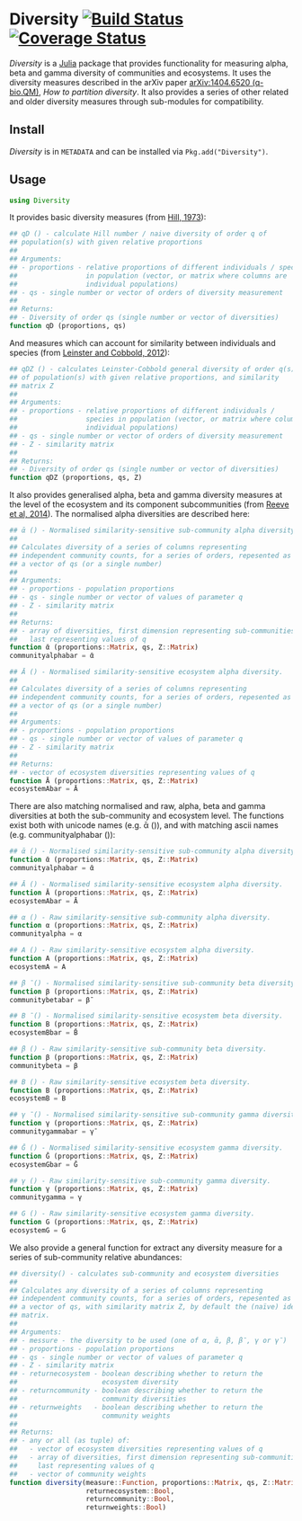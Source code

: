 # Diversity [![Build Status](https://travis-ci.org/richardreeve/Diversity.jl.svg?branch=master)](https://travis-ci.org/richardreeve/Diversity.jl) [![Coverage Status](https://img.shields.io/coveralls/richardreeve/Diversity.jl.svg)](https://coveralls.io/r/richardreeve/Diversity.jl?branch=master)

*Diversity* is a [Julia](http://www.julialang.org) package that provides
 functionality for measuring alpha, beta and gamma diversity of
 communities and ecosystems. It uses the diversity measures described
 in the arXiv paper [arXiv:1404.6520
 (q-bio.QM)](http://arxiv.org/abs/1404.6520), *How to partition
 diversity*. It also provides a series of other related and older diversity
 measures through sub-modules for compatibility.

## Install

*Diversity* is in `METADATA` and can be installed via `Pkg.add("Diversity")`.

## Usage

```julia
using Diversity
```

It provides basic diversity measures (from [Hill, 1973](http://www.jstor.org/stable/1934352)):

```julia
## qD () - calculate Hill number / naive diversity of order q of
## population(s) with given relative proportions
##
## Arguments:
## - proportions - relative proportions of different individuals / species
##                 in population (vector, or matrix where columns are
##                 individual populations) 
## - qs - single number or vector of orders of diversity measurement
##
## Returns:
## - Diversity of order qs (single number or vector of diversities)
function qD (proportions, qs)
```

And measures which can account for similarity between individuals and
species (from [Leinster and Cobbold,
2012](http://www.esajournals.org/doi/abs/10.1890/10-2402.1)):

```julia
## qDZ () - calculates Leinster-Cobbold general diversity of order q(s)
## of population(s) with given relative proportions, and similarity
## matrix Z
##
## Arguments:
## - proportions - relative proportions of different individuals /
##                 species in population (vector, or matrix where columns are
##                 individual populations)
## - qs - single number or vector of orders of diversity measurement
## - Z - similarity matrix
##
## Returns:
## - Diversity of order qs (single number or vector of diversities)
function qDZ (proportions, qs, Z)

```

It also provides generalised alpha, beta and gamma diversity measures at the
level of the ecosystem and its component subcommunities (from [Reeve et al,
2014](http://arxiv.org/abs/1404.6520)). The normalised alpha diversities are
described here:

```julia
## ᾱ () - Normalised similarity-sensitive sub-community alpha diversity.
##
## Calculates diversity of a series of columns representing
## independent community counts, for a series of orders, repesented as
## a vector of qs (or a single number)
##
## Arguments:
## - proportions - population proportions
## - qs - single number or vector of values of parameter q
## - Z - similarity matrix
##
## Returns:
## - array of diversities, first dimension representing sub-communities, and
##   last representing values of q
function ᾱ (proportions::Matrix, qs, Z::Matrix)
communityalphabar = ᾱ

## Ā () - Normalised similarity-sensitive ecosystem alpha diversity.
##
## Calculates diversity of a series of columns representing
## independent community counts, for a series of orders, repesented as
## a vector of qs (or a single number)
##
## Arguments:
## - proportions - population proportions
## - qs - single number or vector of values of parameter q
## - Z - similarity matrix
##
## Returns:
## - vector of ecosystem diversities representing values of q
function Ā (proportions::Matrix, qs, Z::Matrix)
ecosystemAbar = Ā
```

There are also matching normalised and raw, alpha, beta and gamma diversities
at both the sub-community and ecosystem level. The functions exist both with
unicode names (e.g. ᾱ ()), and with matching ascii names (e.g.
communityalphabar ()):

```julia
## ᾱ () - Normalised similarity-sensitive sub-community alpha diversity.
function ᾱ (proportions::Matrix, qs, Z::Matrix)
communityalphabar = ᾱ

## Ā () - Normalised similarity-sensitive ecosystem alpha diversity.
function Ā (proportions::Matrix, qs, Z::Matrix)
ecosystemAbar = Ā

## α () - Raw similarity-sensitive sub-community alpha diversity.
function α (proportions::Matrix, qs, Z::Matrix)
communityalpha = α

## A () - Raw similarity-sensitive ecosystem alpha diversity.
function A (proportions::Matrix, qs, Z::Matrix)
ecosystemA = A

## β ̄() - Normalised similarity-sensitive sub-community beta diversity.
function β (proportions::Matrix, qs, Z::Matrix)
communitybetabar = β̄

## B ̄() - Normalised similarity-sensitive ecosystem beta diversity.
function B (proportions::Matrix, qs, Z::Matrix)
ecosystemBbar = B̄

## β () - Raw similarity-sensitive sub-community beta diversity.
function β (proportions::Matrix, qs, Z::Matrix)
communitybeta = β

## B () - Raw similarity-sensitive ecosystem beta diversity.
function B (proportions::Matrix, qs, Z::Matrix)
ecosystemB = B

## γ ̄() - Normalised similarity-sensitive sub-community gamma diversity.
function γ (proportions::Matrix, qs, Z::Matrix)
communitygammabar = γ̄

## Ḡ () - Normalised similarity-sensitive ecosystem gamma diversity.
function Ḡ (proportions::Matrix, qs, Z::Matrix)
ecosystemGbar = Ḡ

## γ () - Raw similarity-sensitive sub-community gamma diversity.
function γ (proportions::Matrix, qs, Z::Matrix)
communitygamma = γ

## G () - Raw similarity-sensitive ecosystem gamma diversity.
function G (proportions::Matrix, qs, Z::Matrix)
ecosystemG = G
```

We also provide a general function for extract any diversity measure for a
series of sub-community relative abundances:

```julia
## diversity() - calculates sub-community and ecosystem diversities
##
## Calculates any diversity of a series of columns representing
## independent community counts, for a series of orders, repesented as
## a vector of qs, with similarity matrix Z, by default the (naïve) identity
## matrix.
##
## Arguments:
## - messure - the diversity to be used (one of α, ᾱ, β, β̄, γ or γ̄)
## - proportions - population proportions
## - qs - single number or vector of values of parameter q
## - Z - similarity matrix
## - returnecosystem - boolean describing whether to return the
##                     ecosystem diversity
## - returncommunity - boolean describing whether to return the
##                     community diversities
## - returnweights   - boolean describing whether to return the
##                     community weights
##
## Returns:
## - any or all (as tuple) of:
##   - vector of ecosystem diversities representing values of q
##   - array of diversities, first dimension representing sub-communities, and
##     last representing values of q
##   - vector of community weights
function diversity(measure::Function, proportions::Matrix, qs, Z::Matrix,
                   returnecosystem::Bool,
                   returncommunity::Bool,
                   returnweights::Bool)
```